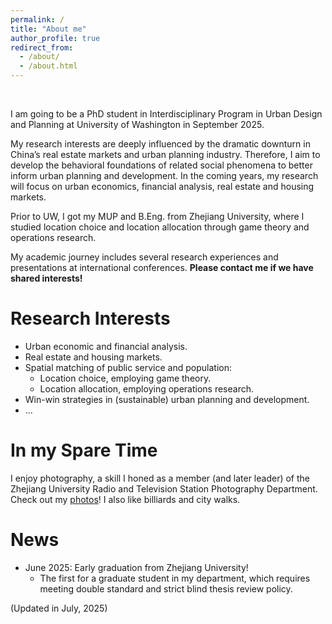 ```yaml
---
permalink: /
title: "About me"
author_profile: true
redirect_from: 
  - /about/
  - /about.html
---
```


<br>

I am going to be a PhD student in Interdisciplinary Program in Urban Design and Planning at University of Washington in September 2025.  

My research interests are deeply influenced by the dramatic downturn in China’s real estate markets and urban planning industry. Therefore, I aim to develop the behavioral foundations of related social phenomena to better inform urban planning and development. In the coming years, my research will focus on urban economics, financial analysis, real estate and housing markets.  

Prior to UW, I got my MUP and B.Eng. from Zhejiang University, where I studied location choice and location allocation through game theory and operations research.  
 
My academic journey includes several research experiences and presentations at international conferences. **Please contact me if we have shared interests!**  

Research Interests
======
* Urban economic and financial analysis.  
* Real estate and housing markets.  
* Spatial matching of public service and population:
   * Location choice, employing game theory. 
   * Location allocation, employing operations research.    
* Win-win strategies in (sustainable) urban planning and development.  
* ...

In my Spare Time
======
I enjoy photography, a skill I honed as a member (and later leader) of the Zhejiang University Radio and Television Station Photography Department. Check out my [photos](https://hlpgallery.mysxl.cn/)! I also like billiards and city walks.

News
======
* June 2025: Early graduation from Zhejiang University!
  * The first for a graduate student in my department, which requires meeting double standard and strict blind thesis review policy.

(Updated in July, 2025)
